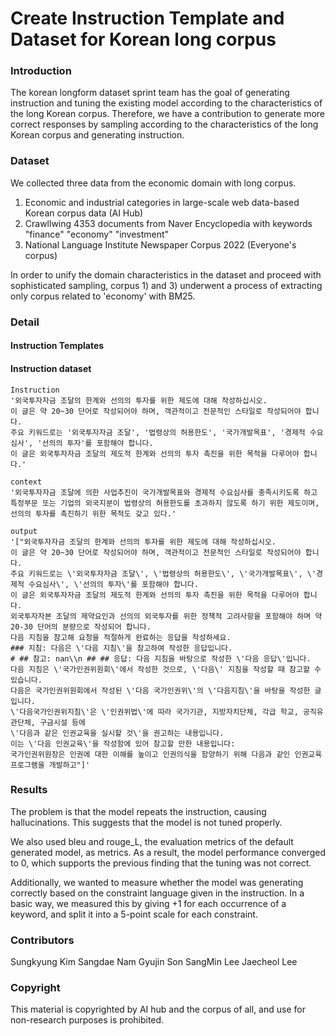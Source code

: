 # Create Instruction Template and Dataset for Korean long corpus

### Introduction
The korean longform dataset sprint team has the goal of generating instruction and tuning the existing model according to the characteristics of the long Korean corpus. Therefore, we have a contribution to generate more correct responses by sampling according to the characteristics of the long Korean corpus and generating instruction.

### Dataset
We collected three data from the economic domain with long corpus. 
1) Economic and industrial categories in large-scale web data-based Korean corpus data (AI Hub)
2) Crawllwing 4353 documents from Naver Encyclopedia with keywords "finance" "economy" "investment"
3) National Language Institute Newspaper Corpus 2022 (Everyone's corpus)

In order to unify the domain characteristics in the dataset and proceed with sophisticated sampling, corpus 1) and 3) underwent a process of extracting only corpus related to 'economy' with BM25.


### Detail

#### Instruction Templates


#### Instruction dataset

```
Instruction
'외국투자자금 조달의 한계와 선의의 투자를 위한 제도에 대해 작성하십시오.
이 글은 약 20~30 단어로 작성되어야 하며, 객관적이고 전문적인 스타일로 작성되어야 합니다.
주요 키워드로는 '외국투자자금 조달', '법령상의 허용한도', '국가개발목표', '경제적 수요심사', '선의의 투자'를 포함해야 합니다.
이 글은 외국투자자금 조달의 제도적 한계와 선의의 투자 촉진을 위한 목적을 다루어야 합니다.'

context
'외국투자자금 조달에 의한 사업추진이 국가개발목표와 경제적 수요심사를 충족시키도록 하고
특정부문 또는 기업의 외국지분이 법령상의 허용한도를 초과하지 않도록 하기 위한 제도이며, 선의의 투자를 촉진하기 위한 목적도 갖고 있다.'

output
'["외국투자자금 조달의 한계와 선의의 투자를 위한 제도에 대해 작성하십시오.
이 글은 약 20~30 단어로 작성되어야 하며, 객관적이고 전문적인 스타일로 작성되어야 합니다.
주요 키워드로는 \'외국투자자금 조달\', \'법령상의 허용한도\', \'국가개발목표\', \'경제적 수요심사\', \'선의의 투자\'를 포함해야 합니다.
이 글은 외국투자자금 조달의 제도적 한계와 선의의 투자 촉진을 위한 목적을 다루어야 합니다.
외국투자자본 조달의 제약요인과 선의의 외국투자를 위한 정책적 고려사항을 포함해야 하며 약 20-30 단어의 분량으로 작성되어 합니다.
다음 지침을 참고해 요청을 적절하게 완료하는 응답을 작성하세요.
### 지침: 다음은 \'다음 지침\'을 참고하여 작성한 응답입니다.
# ## 참고: nan\\n ## ## 응답: 다음 지침을 바탕으로 작성한 \'다음 응답\'입니다.
다음 지침은 \'국가인권위원회\'에서 작성한 것으로, \'다음\' 지침을 작성할 때 참고할 수 있습니다.
다음은 국가인권위원회에서 작성된 \'다음 국가인권위\'의 \'다음지침\'을 바탕을 작성한 글입니다.
\'다음국가인권위지침\'은 \'인권위법\'에 따라 국가기관, 지방자치단체, 각급 학교, 공직유관단체, 구금시설 등에
\'다음과 같은 인권교육을 실시할 것\'을 권고하는 내용입니다.
이는 \'다음 인권교육\'을 작성함에 있어 참고할 만한 내용입니다:
국가인권위원장은 인권에 대한 이해를 높이고 인권의식을 함양하기 위해 다음과 같인 인권교육 프로그램을 개발하고"]'
```

### Results
The problem is that the model repeats the instruction, causing hallucinations. This suggests that the model is not tuned properly.

We also used bleu and rouge_L, the evaluation metrics of the default generated model, as metrics. As a result, the model performance converged to 0, which supports the previous finding that the tuning was not correct.

Additionally, we wanted to measure whether the model was generating correctly based on the constraint language given in the instruction. In a basic way, we measured this by giving +1 for each occurrence of a keyword, and split it into a 5-point scale for each constraint.


### Contributors
Sungkyung Kim
Sangdae Nam
Gyujin Son
SangMin Lee
Jaecheol Lee


### Copyright
This material is copyrighted by AI hub and the corpus of all, and use for non-research purposes is prohibited.
